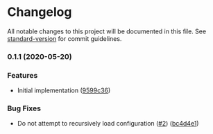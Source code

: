 # Changelog

All notable changes to this project will be documented in this file. See [standard-version](https://github.com/conventional-changelog/standard-version) for commit guidelines.

### 0.1.1 (2020-05-20)


### Features

* Initial implementation ([9599c36](https://github.com/istanbuljs/esm-loader-hook/commit/9599c3602ea9dbe52a65829f7568a2e0e52da48a))


### Bug Fixes

* Do not attempt to recursively load configuration ([#2](https://github.com/istanbuljs/esm-loader-hook/issues/2)) ([bc4d4e1](https://github.com/istanbuljs/esm-loader-hook/commit/bc4d4e118a0b0c849cf8b979b35f4bb56cdaa08d))
